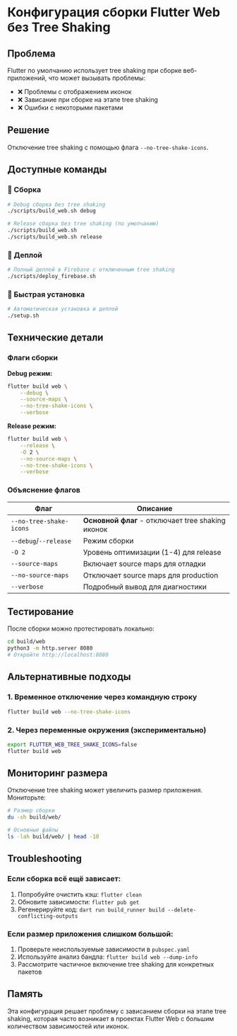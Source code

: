 # Конфигурация сборки Flutter Web без Tree Shaking

## Проблема

Flutter по умолчанию использует tree shaking при сборке веб-приложений, что может вызывать проблемы:
- ❌ Проблемы с отображением иконок
- ❌ Зависание при сборке на этапе tree shaking
- ❌ Ошибки с некоторыми пакетами

## Решение

Отключение tree shaking с помощью флага `--no-tree-shake-icons`.

## Доступные команды

### 🔧 Сборка
```bash
# Debug сборка без tree shaking
./scripts/build_web.sh debug

# Release сборка без tree shaking (по умолчанию)
./scripts/build_web.sh
./scripts/build_web.sh release
```

### 🚀 Деплой
```bash
# Полный деплой в Firebase с отключенным tree shaking
./scripts/deploy_firebase.sh
```

### 📱 Быстрая установка
```bash
# Автоматическая установка и деплой
./setup.sh
```

## Технические детали

### Флаги сборки

**Debug режим:**
```bash
flutter build web \
    --debug \
    --source-maps \
    --no-tree-shake-icons \
    --verbose
```

**Release режим:**
```bash
flutter build web \
    --release \
    -O 2 \
    --no-source-maps \
    --no-tree-shake-icons \
    --verbose
```

### Объяснение флагов

| Флаг | Описание |
|------|----------|
| `--no-tree-shake-icons` | **Основной флаг** - отключает tree shaking иконок |
| `--debug`/`--release` | Режим сборки |
| `-O 2` | Уровень оптимизации (1-4) для release |
| `--source-maps` | Включает source maps для отладки |
| `--no-source-maps` | Отключает source maps для production |
| `--verbose` | Подробный вывод для диагностики |

## Тестирование

После сборки можно протестировать локально:

```bash
cd build/web
python3 -m http.server 8080
# Откройте http://localhost:8080
```

## Альтернативные подходы

### 1. Временное отключение через командную строку
```bash
flutter build web --no-tree-shake-icons
```

### 2. Через переменные окружения (экспериментально)
```bash
export FLUTTER_WEB_TREE_SHAKE_ICONS=false
flutter build web
```

## Мониторинг размера

Отключение tree shaking может увеличить размер приложения. Мониторьте:

```bash
# Размер сборки
du -sh build/web/

# Основные файлы
ls -lah build/web/ | head -10
```

## Troubleshooting

### Если сборка всё ещё зависает:
1. Попробуйте очистить кэш: `flutter clean`
2. Обновите зависимости: `flutter pub get`
3. Регенерируйте код: `dart run build_runner build --delete-conflicting-outputs`

### Если размер приложения слишком большой:
1. Проверьте неиспользуемые зависимости в `pubspec.yaml`
2. Используйте анализ бандла: `flutter build web --dump-info`
3. Рассмотрите частичное включение tree shaking для конкретных пакетов

## Память

Эта конфигурация решает проблему с зависанием сборки на этапе tree shaking, которая часто возникает в проектах Flutter Web с большим количеством зависимостей или иконок. 